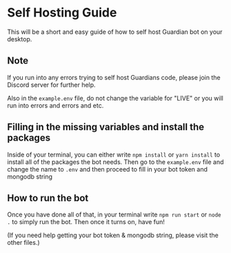 # Self Hosting Guide 
This will be a short and easy guide of how to self host Guardian bot on your desktop.

## Note
If you run into any errors trying to self host Guardians code, please join the Discord server for further help.

Also in the `example.env` file, do not change the variable for "LIVE" or you will run into errors and errors and etc.

## Filling in the missing variables and install the packages
Inside of your terminal, you can either write `npm install` or `yarn install` to install all of the packages the bot needs. Then go to the `example.env` file and change the name to `.env` and then proceed to fill in your bot token and mongodb string

## How to run the bot 
Once you have done all of that, in your terminal write `npm run start` or `node .` to simply run the bot. Then once it turns on, have fun!


(If you need help getting your bot token & mongodb string, please visit the other files.)